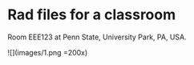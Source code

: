 # Rad files for a classroom  

Room EEE123 at Penn State, University Park, PA, USA.  

![](images/1.png =200x)